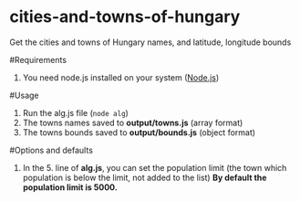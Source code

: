 # cities-and-towns-of-hungary
Get the cities and towns of Hungary names, and latitude, longitude bounds

#Requirements
1. You need node.js installed on your system ([Node.js](https://nodejs.org))

#Usage
1. Run the alg.js file (`node alg`)
2. The towns names saved to **output/towns.js** (array format)
3. The towns bounds saved to **output/bounds.js** (object format)

#Options and defaults
1. In the 5. line of **alg.js**, you can set the population limit (the town which population is below the limit, not added to the list)
**By default the population limit is 5000.**
